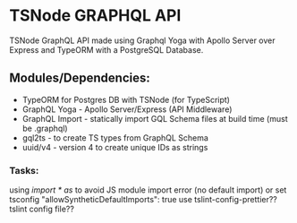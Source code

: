 # TSNode GRAPHQL API

TSNode GraphQL API made using Graphql Yoga with Apollo Server over Express and TypeORM with a PostgreSQL Database.

## Modules/Dependencies:
- TypeORM for Postgres DB with TSNode (for TypeScript)
- GraphQL Yoga - Apollo Server/Express (API Middleware)
- GraphQL Import - statically import GQL Schema files at build time (must be .graphql)
- gql2ts - to create TS types from GraphQL Schema
- uuid/v4 - version 4 to create unique IDs as strings

### Tasks:
using *import * as* to avoid JS module import error (no default import) or set tsconfig "allowSyntheticDefaultImports": true
use tslint-config-prettier?? tslint config file??